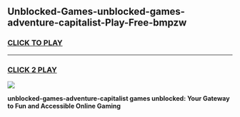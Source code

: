 
## Unblocked-Games-unblocked-games-adventure-capitalist-Play-Free-bmpzw
<h3>
<a href="https://premium76.site?title=unblocked-games-adventure-capitalist&ref=20A">CLICK TO PLAY</a></h3>
<hr>

<h3>
<a href="https://premium76.site?title=unblocked-games-adventure-capitalist&ref=20A">CLICK 2 PLAY</a>
  
</h3>

<a href="https://premium76.site?title=unblocked-games-adventure-capitalist&ref=20A"><img src="https://clearcache.store/games.png"></a>


**unblocked-games-adventure-capitalist games unblocked: Your Gateway to Fun and Accessible Online Gaming**
